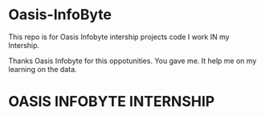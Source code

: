 # Oasis-InfoByte

This repo is for Oasis Infobyte intership projects code I work IN my Intership.

Thanks Oasis Infobyte for this oppotunities. You gave me. It help me on my learning on the data.

# OASIS INFOBYTE INTERNSHIP
